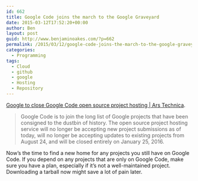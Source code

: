 ```yaml
---
id: 662
title: Google Code joins the march to the Google Graveyard
date: 2015-03-12T17:52:20+00:00
author: Ben
layout: post
guid: http://www.benjaminoakes.com/?p=662
permalink: /2015/03/12/google-code-joins-the-march-to-the-google-graveyard/
categories:
  - Programming
tags:
  - Cloud
  - github
  - google
  - Hosting
  - Repository
---
```

[Google to close Google Code open source project hosting | Ars Technica](http://arstechnica.com/information-technology/2015/03/google-to-close-google-code-open-source-project-hosting/).

> Google Code is to join the long list of Google projects that have been consigned to the dustbin of history. The open source project hosting service will no longer be accepting new project submissions as of today, will no longer be accepting updates to existing projects from August 24, and will be closed entirely on January 25, 2016.

Now&#8217;s the time to find a new home for any projects you still have on Google Code. If you depend on any projects that are only on Google Code, make sure you have a plan, especially if it&#8217;s not a well-maintained project. Downloading a tarball now might save a lot of pain later.